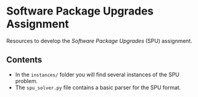 # Software Package Upgrades Assignment

Resources to develop the *Software Package Upgrades* (SPU) assignment.

## Contents

- In the ``instances/`` folder you will find several instances of the SPU problem.
- The ``spu_solver.py`` file contains a basic parser for the SPU format.